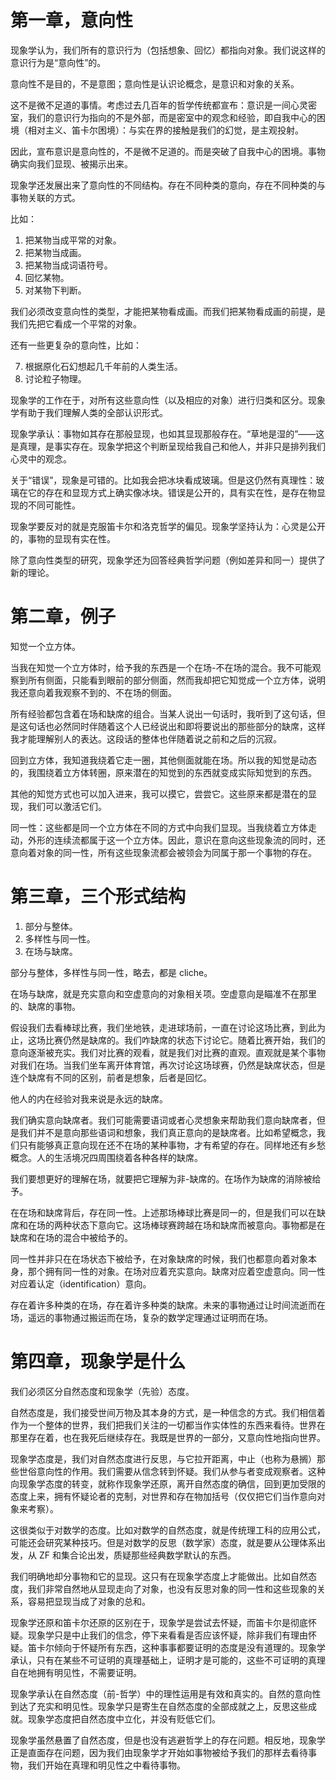 # 第一章，意向性

现象学认为，我们所有的意识行为（包括想象、回忆）都指向对象。我们说这样的意识行为是“意向性”的。

意向性不是目的，不是意图；意向性是认识论概念，是意识和对象的关系。

这不是微不足道的事情。考虑过去几百年的哲学传统都宣布：意识是一间心灵密室，我们的意识行为指向的不是外部，而是密室中的观念和经验，即自我中心的困境（相对主义、笛卡尔困境）：与实在界的接触是我们的幻觉，是主观投射。

因此，宣布意识是意向性的，不是微不足道的。而是突破了自我中心的困境。事物确实向我们显现、被揭示出来。

现象学还发展出来了意向性的不同结构。存在不同种类的意向，存在不同种类的与事物关联的方式。

比如：

1. 把某物当成平常的对象。
2. 把某物当成画。
3. 把某物当成词语符号。
4. 回忆某物。
5. 对某物下判断。

我们必须改变意向性的类型，才能把某物看成画。而我们把某物看成画的前提，是我们先把它看成一个平常的对象。

还有一些更复杂的意向性，比如：

7. 根据原化石幻想起几千年前的人类生活。
8. 讨论粒子物理。

现象学的工作在于，对所有这些意向性（以及相应的对象）进行归类和区分。现象学有助于我们理解人类的全部认识形式。

现象学承认：事物如其存在那般显现，也如其显现那般存在。“草地是湿的”——这是真理，是事实存在。现象学把这个判断呈现给我自己和他人，并非只是排列我们心灵中的观念。

关于“错误”，现象是可错的。比如我会把冰块看成玻璃。但是这仍然有真理性：玻璃在它的存在和显现方式上确实像冰块。错误是公开的，具有实在性，是存在物显现的不同可能性。

现象学要反对的就是克服笛卡尔和洛克哲学的偏见。现象学坚持认为：心灵是公开的，事物的显现有实在性。

除了意向性类型的研究，现象学还为回答经典哲学问题（例如差异和同一）提供了新的理论。

# 第二章，例子

知觉一个立方体。

当我在知觉一个立方体时，给予我的东西是一个在场-不在场的混合。我不可能观察到所有侧面，只能看到眼前的部分侧面，然而我却把它知觉成一个立方体，说明我还意向着我观察不到的、不在场的侧面。

所有经验都包含着在场和缺席的组合。当某人说出一句话时，我听到了这句话，但是这句话也必然同时伴随着这个人已经说出和即将要说出的那些部分的缺席，这样我才能理解别人的表达。这段话的整体也伴随着说之前和之后的沉寂。

回到立方体，我知道我绕着它走一圈，其他侧面就能在场。所以我的知觉是动态的，我围绕着立方体转圈，原来潜在的知觉到的东西就变成实际知觉到的东西。

其他的知觉方式也可以加入进来，我可以摸它，尝尝它。这些原来都是潜在的显现，我们可以激活它们。

同一性：这些都是同一个立方体在不同的方式中向我们显现。当我绕着立方体走动，外形的连续流都属于这一个立方体。因此，意识在意向这些现象流的同时，还意向着对象的同一性，所有这些现象流都会被领会为同属于那一个事物的存在。

# 第三章，三个形式结构

1. 部分与整体。
2. 多样性与同一性。
3. 在场与缺席。

部分与整体，多样性与同一性，略去，都是 cliche。

在场与缺席，就是充实意向和空虚意向的对象相关项。空虚意向是瞄准不在那里的、缺席的事物。

假设我们去看棒球比赛，我们坐地铁，走进球场前，一直在讨论这场比赛，到此为止，这场比赛仍然是缺席的。我们咋缺席的状态下讨论它。随着比赛开始，我们的意向逐渐被充实。我们对比赛的观看，就是我们对比赛的直观。直观就是某个事物对我们在场。当我们坐车离开体育馆，再次讨论这场球赛，仍然是缺席状态，但是连个缺席有不同的区别，前者是想象，后者是回忆。

他人的内在经验对我来说是永远的缺席。

我们确实意向缺席者。我们可能需要语词或者心灵想象来帮助我们意向缺席者，但是我们并不是意向那些语词和想象，我们真正意向的是缺席者。比如希望概念，我们只有能够真正意向现在还不在场的某种事物，才有希望的存在。同样地还有乡愁概念。人的生活境况四周围绕着各种各样的缺席。

我们要想更好的理解在场，就要把它理解为非-缺席的。在场作为缺席的消除被给予。

在在场和缺席背后，存在同一性。上述那场棒球比赛是同一的，但是我们可以在缺席和在场的两种状态下意向它。这场棒球赛跨越在场和缺席而被意向。事物都是在缺席和在场的混合中被给予的。

同一性并非只在在场状态下被给予，在对象缺席的时候，我们也都意向着对象本身，那个拥有同一性的对象。在场对应着充实意向。缺席对应着空虚意向。同一性对应着认定（identification）意向。

存在着许多种类的在场，存在着许多种类的缺席。未来的事物通过让时间流逝而在场，遥远的事物通过搬运而在场，复杂的数学定理通过证明而在场。

# 第四章，现象学是什么

我们必须区分自然态度和现象学（先验）态度。

自然态度是，我们接受世间万物及其本身的方式，是一种信念的方式。我们相信着作为一个整体的世界，我们把我们关注的一切都当作实体性的东西来看待。世界在那里存在着，也在我死后继续存在。我既是世界的一部分，又意向性地指向世界。

现象学态度是，我们对自然态度进行反思，与它拉开距离，中止（也称为悬搁）那些世俗意向性的作用。我们需要从信念转到怀疑。我们从参与者变成观察者。这种向现象学态度的转变，就称作现象学还原，离开自然态度的确信，回到更加受限的态度上来，拥有怀疑论者的克制，对世界和存在物加括号（仅仅把它们当作意向对象来考察）。

这很类似于对数学的态度。比如对数学的自然态度，就是传统理工科的应用公式，可能还会研究某种技巧。但是对数学的反思（数学家）态度，就是要从公理体系出发，从 ZF 和集合论出发，质疑那些经典数学默认的东西。

我们明确地却分事物和它的显现。这只有在现象学态度上才能做出。比如自然态度，我们非常自然地从显现走向了对象，也没有反思对象的同一性和这些现象的关系，容易把显现当成了对象的总和。

现象学还原和笛卡尔还原的区别在于，现象学是尝试去怀疑，而笛卡尔是彻底怀疑。现象学只是中止我们的信念，停下来看看是否应该怀疑，除非我们有理由怀疑。笛卡尔倾向于怀疑所有东西，这种事事都要证明的态度是没有道理的。现象学承认，只有在某些不可证明的真理基础上，证明才是可能的，这些不可证明的真理自在地拥有明见性，不需要证明。

现象学承认在自然态度（前-哲学）中的理性运用是有效和真实的。自然的意向性到达了充实和明见性。现象学只是寄生在自然态度的全部成就之上，反思这些成就。现象学态度把自然态度中立化，并没有贬低它们。

现象学虽然悬置了自然态度，但是也没有逃避哲学上的存在问题。相反地，现象学正是直面存在问题，因为我们由现象学才开始如事物被给予我们的那样去看待事物，我们开始在真理和明见性之中看待事物。
